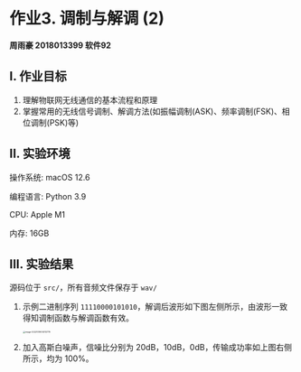 # 作业3. 调制与解调 (2)

**周雨豪  2018013399  软件92**



## I. 作业目标

1. 理解物联网无线通信的基本流程和原理
2. 掌握常用的无线信号调制、解调方法(如振幅调制(ASK)、频率调制(FSK)、相位调制(PSK)等)



## II. 实验环境

操作系统: macOS 12.6

编程语言: Python 3.9

CPU: Apple M1

内存: 16GB



## III. 实验结果

源码位于 `src/`，所有音频文件保存于 `wav/`

1. 示例二进制序列 `11110000101010`，解调后波形如下图左侧所示，由波形一致得知调制函数与解调函数有效。

   <img src="/Users/krzhck/Library/Application Support/typora-user-images/image-20221019014113778.png" alt="image-20221019014113778" style="zoom:25%;" />

2. 加入高斯白噪声，信噪比分别为 20dB，10dB，0dB，传输成功率如上图右侧所示，均为 100%。
